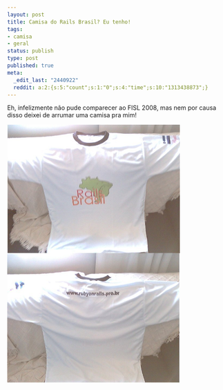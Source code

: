 ```yaml
---
layout: post
title: Camisa do Rails Brasil? Eu tenho!
tags:
- camisa
- geral
status: publish
type: post
published: true
meta:
  _edit_last: "2440922"
  reddit: a:2:{s:5:"count";s:1:"0";s:4:"time";s:10:"1313438873";}
---
```

Eh, infelizmente não pude comparecer ao FISL 2008, mas nem por causa disso deixei de arrumar uma camisa pra mim!

<a href="/images/posts/caimsa_rails_brasil.jpg">
	<img class="alignnone size-full wp-image-31" src="/images/posts/caimsa_rails_brasil.jpg" alt="" width="400" height="600" />
</a>
